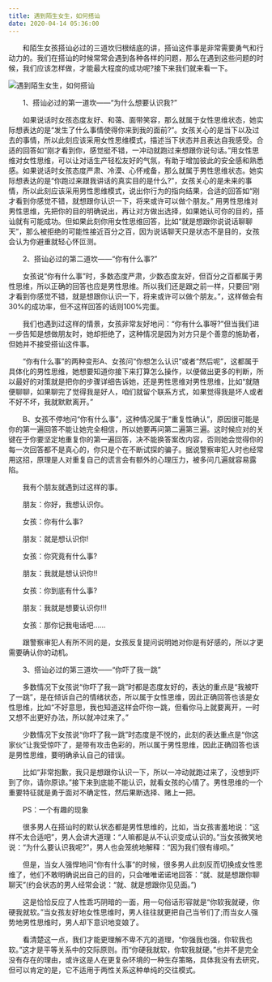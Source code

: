 ```yaml
---
title: 遇到陌生女生，如何搭讪
date: 2020-04-14 05:36:00
---
```




　　和陌生女孩搭讪必过的三道坎归根结底的讲，搭讪这件事是非常需要勇气和行动力的。我们在搭讪的时候常常会遇到各种各样的问题，那么在遇到这些问题的时候，我们应该怎样做，才能最大程度的成功呢?接下来我们就来看一下。

![遇到陌生女生，如何搭讪](/img/7c6806bc1035232488bd87324803932a.jpg)

　　1、搭讪必过的第一道坎——“为什么想要认识我?”

　　如果说话时女孩态度友好、和蔼、面带笑容，那么就属于女性思维状态，她实际想表达的是“发生了什么事情使得你来到我的面前?”。女孩关心的是当下以及过去的事情，所以此刻应该采用女性思维模式，描述当下状态并且表达自我感受。合适的回答如“刚才看到你，感觉挺不错，一冲动就跑过来想跟你说句话。”用女性思维对女性思维，可以让对话生产轻松友好的气氛，有助于增加彼此的安全感和熟悉感。如果说话时女孩态度严肃、冷漠、心怀戒备，那么就属于男性思维状态。她实际想表达的是“你跑过来跟我讲话的真实目的是什么?”，女孩关心的是未来的事情，所以此刻应该采用男性思维模式，说出你行为的指向结果，合适的回答如“刚才看到你感觉不错，就想跟你认识一下，将来或许可以做个朋友。” 用男性思维对男性思维，先把你的目的明确说出，再让对方做出选择，如果她认可你的目的，搭讪就有可能成功。但如果此刻你用女性思维回答，比如“就是想跟你说说话聊聊天”，那么被拒绝的可能性接近百分之百，因为说话聊天只是状态不是目的，女孩会认为你避重就轻心怀叵测。

　　2、搭讪必过的第二道坎——“你有什么事?”

　　女孩说“你有什么事”时，多数态度严肃，少数态度友好，但百分之百都属于男性思维，所以正确的回答也应是男性思维。所以我们还是跟之前一样，只要回“刚才看到你感觉不错，就是想跟你认识一下，将来或许可以做个朋友。”，这样做会有30%的成功率，但不这样回答的话则100%完蛋。

　　我们也遇到过这样的情景，女孩非常友好地问：“你有什么事呀?”但当我们进一步告知是想做朋友时，她却拒绝了，这种情况是因为对方只是个善意的施助者，但她并不接受搭讪这件事。

　　“你有什么事”的两种变形A、女孩问“你想怎么认识”或者“然后呢”，这都属于具体化的男性思维，她想要知道你接下来打算怎么操作，以便做出更多的判断，所以最好的对策就是把你的步骤详细告诉她，还是男性思维对男性思维，比如“就随便聊聊，如果聊完了觉得我是好人，咱们就留个联系方式，如果觉得我是坏人或者不好不坏，我就默默离开。”

　　B、女孩不停地问“你有什么事”，这种情况属于“重复性确认”，原因很可能是你的第一遍回答不能让她完全相信，所以她要再问第二遍第三遍。这时候应对的关键在于你要坚定地重复你的第一遍回答，决不能换答案改内容，否则她会觉得你的每一次回答都不是真心的，你只是个在不断试探的骗子。据说警察审犯人时也经常用这招，原理是人对重复自己的谎言会有额外的心理压力，被多问几遍就容易露陷。

　　我有个朋友就遇到过这样的事。

　　朋友：你好，我想认识你。

　　女孩：你有什么事?

　　朋友：就是想认识你!

　　女孩：你究竟有什么事?

　　朋友：我就是想认识你!!

　　女孩：你到底有什么事?

　　朋友：我就是想要认识你!!!

　　女孩：那你记我电话吧……

　　跟警察审犯人有所不同的是，女孩反复提问说明她对你是有好感的，所以才更需要确认你的动机。

　　3、搭讪必过的第三道坎——“你吓了我一跳”

　　多数情况下女孩说“你吓了我一跳”时都是态度友好的，表达的重点是“我被吓了一跳”，是在倾诉自己的情绪状态，所以属于女性思维，因此正确回答也该是女性思维，比如“不好意思，我也知道这样会吓你一跳，但看你马上就要离开，一时又想不出更好办法，所以就冲过来了。”

　　少数情况下女孩说“你吓了我一跳”时态度是不悦的，此刻的表达重点是“你这家伙”让我受惊吓了，是带有攻击色彩的，所以属于男性思维，因此正确回答也该是男性思维，要明确承认自己的错误。

　　比如“非常抱歉，我只是想跟你认识一下，所以一冲动就跑过来了，没想到吓到了你，请你原谅。”接下来到底能不能认识，就看女孩的心情了。男性思维的一个重要特征就是勇于面对不确定性，然后果断选择、赌上一把。

　　PS：一个有趣的现象

　　很多男人在搭讪时的默认状态都是男性思维的，比如，当女孩害羞地说：“这样不太合适吧”，男人会讲大道理：“人嘛都是从不认识变成认识的。”当女孩微笑地说：“为什么要认识我呢?”，男人也会笼统地解释：“因为我们很有缘呗。”

　　但是，当女人强悍地问“你有什么事”的时候，很多男人此刻反而切换成女性思维了，他们不敢明确说出自己的目的，只会唯唯诺诺地回答：“就、就是想跟你聊聊天”(约会状态的男人经常会说：“就、就是想跟你见见面。”)

　　这是恰恰反应了人性乖巧阴暗的一面，用一句俗话形容就是“你软我就硬，你硬我就软。”当女孩友好地女性思维时，男人往往就更把自己当爷们了;而当女人强势地男性思维时，男人却下意识地变娘了。

　　看清楚这一点，我们才能更理解不卑不亢的道理，“你强我也强，你软我也软。”这才是平等关系中的交际原则。而“你硬我就软，你软我就硬。”也并不是完全没有存在的理由，或许这是人在更复杂环境的一种生存策略，具体我没有去研究，但可以肯定的是，它不适用于两性关系这种单纯的交往模式。